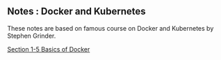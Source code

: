 ## Notes : Docker and Kubernetes

These notes are based on famous course on Docker and Kubernetes by Stephen Grinder.



[Section 1-5 Basics of Docker](part1.md)


